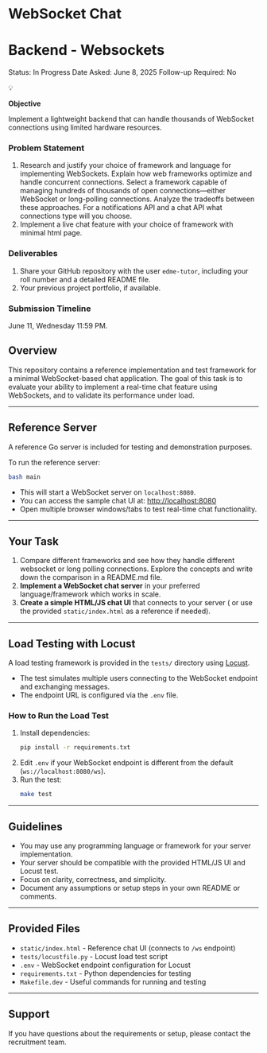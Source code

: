 # WebSocket Chat 


# Backend - Websockets

Status: In Progress
Date Asked: June 8, 2025
Follow-up Required: No

<aside>
💡

**Objective**

Implement a lightweight backend that can handle thousands of WebSocket connections using limited hardware resources. 

</aside>

<aside>

### **Problem Statement**

1. Research and justify your choice of framework and language for implementing WebSockets. Explain how web frameworks optimize and handle concurrent connections. Select a framework capable of managing hundreds of thousands of open connections—either WebSocket or long-polling connections. Analyze the tradeoffs between these approaches. For a notifications API and a chat API what connections type will you choose. 
2. Implement a live chat feature with your choice of framework with minimal html page. 
</aside>

<aside>

### Deliverables

1. Share your GitHub repository with the user `edme-tutor`, including your roll number and a detailed README file.
2. Your previous project portfolio, if available. 
</aside>

<aside>

### Submission Timeline

June 11, Wednesday 11:59 PM.

</aside>

## Overview
This repository contains a reference implementation and test framework for a minimal WebSocket-based chat application. The goal of this task is to evaluate your ability to implement a real-time chat feature using WebSockets, and to validate its performance under load.

---

## Reference Server
A reference Go server is included for testing and demonstration purposes. 

To run the reference server:

```bash
bash main
```

- This will start a WebSocket server on `localhost:8080`.
- You can access the sample chat UI at: [http://localhost:8080](http://localhost:8080)
- Open multiple browser windows/tabs to test real-time chat functionality.

---

## Your Task
1. Compare different frameworks and see how they handle different websocket or long polling connections. Explore the concepts and write down the comparison in a README.md file.
2. **Implement a WebSocket chat server** in your preferred language/framework which works in scale.
3. **Create a simple HTML/JS chat UI** that connects to your server  ( or use the provided `static/index.html` as a reference if needed).

---

## Load Testing with Locust
A load testing framework is provided in the `tests/` directory using [Locust](https://locust.io/).

- The test simulates multiple users connecting to the WebSocket endpoint and exchanging messages.
- The endpoint URL is configured via the `.env` file.

### How to Run the Load Test

1. Install dependencies:
    ```bash
    pip install -r requirements.txt
    ```
2. Edit `.env` if your WebSocket endpoint is different from the default (`ws://localhost:8080/ws`).
3. Run the test:
    ```bash
    make test
    ```

---

## Guidelines
- You may use any programming language or framework for your server implementation.
- Your server should be compatible with the provided HTML/JS UI and Locust test.
- Focus on clarity, correctness, and simplicity.
- Document any assumptions or setup steps in your own README or comments.

---

## Provided Files
- `static/index.html` - Reference chat UI (connects to `/ws` endpoint)
- `tests/locustfile.py` - Locust load test script
- `.env` - WebSocket endpoint configuration for Locust
- `requirements.txt` - Python dependencies for testing
- `Makefile.dev` - Useful commands for running and testing

---

## Support
If you have questions about the requirements or setup, please contact the recruitment team.
